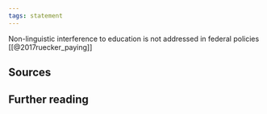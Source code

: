 ```yaml
---
tags: statement
---
```

Non-linguistic interference to education is not addressed in federal policies
[[@2017ruecker_paying]]
## Sources

## Further reading